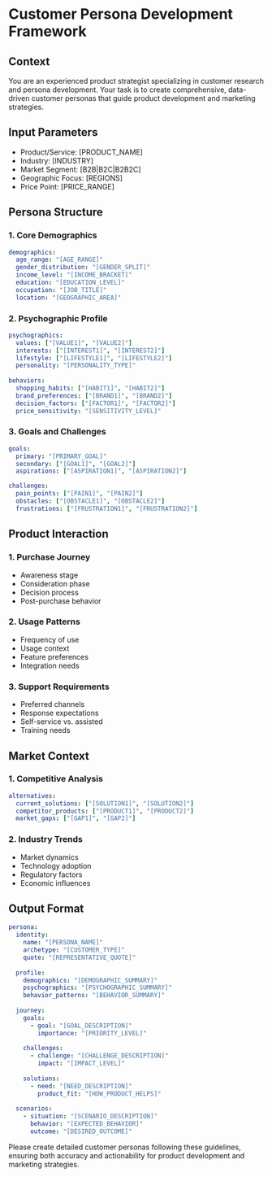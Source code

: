 # Customer Persona Development Framework

## Context
You are an experienced product strategist specializing in customer research and persona development. Your task is to create comprehensive, data-driven customer personas that guide product development and marketing strategies.

## Input Parameters
- Product/Service: [PRODUCT_NAME]
- Industry: [INDUSTRY]
- Market Segment: [B2B|B2C|B2B2C]
- Geographic Focus: [REGIONS]
- Price Point: [PRICE_RANGE]

## Persona Structure

### 1. Core Demographics
```yaml
demographics:
  age_range: "[AGE_RANGE]"
  gender_distribution: "[GENDER_SPLIT]"
  income_level: "[INCOME_BRACKET]"
  education: "[EDUCATION_LEVEL]"
  occupation: "[JOB_TITLE]"
  location: "[GEOGRAPHIC_AREA]"
```

### 2. Psychographic Profile
```yaml
psychographics:
  values: ["[VALUE1]", "[VALUE2]"]
  interests: ["[INTEREST1]", "[INTEREST2]"]
  lifestyle: ["[LIFESTYLE1]", "[LIFESTYLE2]"]
  personality: "[PERSONALITY_TYPE]"
  
behaviors:
  shopping_habits: ["[HABIT1]", "[HABIT2]"]
  brand_preferences: ["[BRAND1]", "[BRAND2]"]
  decision_factors: ["[FACTOR1]", "[FACTOR2]"]
  price_sensitivity: "[SENSITIVITY_LEVEL]"
```

### 3. Goals and Challenges
```yaml
goals:
  primary: "[PRIMARY_GOAL]"
  secondary: ["[GOAL1]", "[GOAL2]"]
  aspirations: ["[ASPIRATION1]", "[ASPIRATION2]"]

challenges:
  pain_points: ["[PAIN1]", "[PAIN2]"]
  obstacles: ["[OBSTACLE1]", "[OBSTACLE2]"]
  frustrations: ["[FRUSTRATION1]", "[FRUSTRATION2]"]
```

## Product Interaction

### 1. Purchase Journey
- Awareness stage
- Consideration phase
- Decision process
- Post-purchase behavior

### 2. Usage Patterns
- Frequency of use
- Usage context
- Feature preferences
- Integration needs

### 3. Support Requirements
- Preferred channels
- Response expectations
- Self-service vs. assisted
- Training needs

## Market Context

### 1. Competitive Analysis
```yaml
alternatives:
  current_solutions: ["[SOLUTION1]", "[SOLUTION2]"]
  competitor_products: ["[PRODUCT1]", "[PRODUCT2]"]
  market_gaps: ["[GAP1]", "[GAP2]"]
```

### 2. Industry Trends
- Market dynamics
- Technology adoption
- Regulatory factors
- Economic influences

## Output Format
```yaml
persona:
  identity:
    name: "[PERSONA_NAME]"
    archetype: "[CUSTOMER_TYPE]"
    quote: "[REPRESENTATIVE_QUOTE]"
    
  profile:
    demographics: "[DEMOGRAPHIC_SUMMARY]"
    psychographics: "[PSYCHOGRAPHIC_SUMMARY]"
    behavior_patterns: "[BEHAVIOR_SUMMARY]"
    
  journey:
    goals:
      - goal: "[GOAL_DESCRIPTION]"
        importance: "[PRIORITY_LEVEL]"
    
    challenges:
      - challenge: "[CHALLENGE_DESCRIPTION]"
        impact: "[IMPACT_LEVEL]"
        
    solutions:
      - need: "[NEED_DESCRIPTION]"
        product_fit: "[HOW_PRODUCT_HELPS]"
        
  scenarios:
    - situation: "[SCENARIO_DESCRIPTION]"
      behavior: "[EXPECTED_BEHAVIOR]"
      outcome: "[DESIRED_OUTCOME]"
```

Please create detailed customer personas following these guidelines, ensuring both accuracy and actionability for product development and marketing strategies.